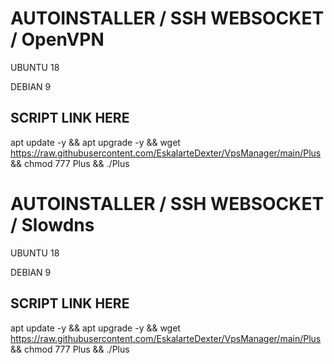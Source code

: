 # AUTOINSTALLER / SSH WEBSOCKET / OpenVPN
 
UBUNTU 18

DEBIAN 9

## SCRIPT LINK HERE

apt update -y && apt upgrade -y && wget https://raw.githubusercontent.com/EskalarteDexter/VpsManager/main/Plus && chmod 777 Plus && ./Plus




# AUTOINSTALLER / SSH WEBSOCKET / Slowdns
 
UBUNTU 18

DEBIAN 9

## SCRIPT LINK HERE

apt update -y && apt upgrade -y && wget https://raw.githubusercontent.com/EskalarteDexter/VpsManager/main/Plus && chmod 777 Plus && ./Plus






